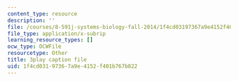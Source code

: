 ```yaml
---
content_type: resource
description: ''
file: /courses/8-591j-systems-biology-fall-2014/1f4cd03197367a9e4152f401b767b822_m41DWardioc.srt
file_type: application/x-subrip
learning_resource_types: []
ocw_type: OCWFile
resourcetype: Other
title: 3play caption file
uid: 1f4cd031-9736-7a9e-4152-f401b767b822
---
```

